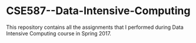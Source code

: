 # CSE587--Data-Intensive-Computing
This repository contains all the assignments that I performed during Data Intensive Computing course in Spring 2017.
